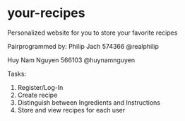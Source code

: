 # your-recipes
Personalized website for you to store your favorite recipes

Pairprogrammed by: Philip Jach 574366 @realphilip

Huy Nam Nguyen 566103 @huynamnguyen

Tasks: 

1. Register/Log-In
2. Create recipe
3. Distinguish between Ingredients and Instructions
4. Store and view recipes for each user
